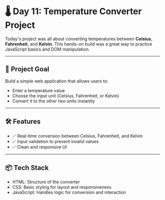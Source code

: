 # 🌡️ Day 11: Temperature Converter Project

Today's project was all about converting temperatures between **Celsius**, **Fahrenheit**, and **Kelvin**. This hands-on build was a great way to practice JavaScript basics and DOM manipulation.

---

## 🎯 Project Goal

Build a simple web application that allows users to:

- Enter a temperature value
- Choose the input unit (Celsius, Fahrenheit, or Kelvin)
- Convert it to the other two units instantly

---

## 🛠️ Features

- ✅ Real-time conversion between Celsius, Fahrenheit, and Kelvin
- ✅ Input validation to prevent invalid values
- ✅ Clean and responsive UI

---

## 📦 Tech Stack

- HTML: Structure of the converter
- CSS: Basic styling for layout and responsiveness
- JavaScript: Handles logic for conversion and interaction


